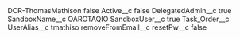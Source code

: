 <?xml version="1.0" encoding="UTF-8"?>
<CustomMetadata xmlns="http://soap.sforce.com/2006/04/metadata" xmlns:xsi="http://www.w3.org/2001/XMLSchema-instance" xmlns:xsd="http://www.w3.org/2001/XMLSchema">
    <label>DCR-ThomasMathison</label>
    <protected>false</protected>
    <values>
        <field>Active__c</field>
        <value xsi:type="xsd:boolean">false</value>
    </values>
    <values>
        <field>DelegatedAdmin__c</field>
        <value xsi:type="xsd:boolean">true</value>
    </values>
    <values>
        <field>SandboxName__c</field>
        <value xsi:type="xsd:string">OAROTAQIO</value>
    </values>
    <values>
        <field>SandboxUser__c</field>
        <value xsi:type="xsd:boolean">true</value>
    </values>
    <values>
        <field>Task_Order__c</field>
        <value xsi:nil="true"/>
    </values>
    <values>
        <field>UserAlias__c</field>
        <value xsi:type="xsd:string">tmathiso</value>
    </values>
    <values>
        <field>removeFromEmail__c</field>
        <value xsi:nil="true"/>
    </values>
    <values>
        <field>resetPw__c</field>
        <value xsi:type="xsd:boolean">false</value>
    </values>
</CustomMetadata>
